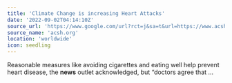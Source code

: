 ```yaml
---
title: 'Climate Change is increasing Heart Attacks'
date: '2022-09-02T04:14:10Z'
source_url: 'https://www.google.com/url?rct=j&sa=t&url=https://www.acsh.org/news/2022/09/01/heart-stopping-stupidity-climate-change-isnt-increasing-heart-attacks-16534&ct=ga&cd=CAIyGjRiYzRlNjVlNGUwYzNjYzk6Y29tOmVuOlVT&usg=AOvVaw2CZfq0NIJSbRrHFWllQGzy'
source_name: 'acsh.org'
location: 'worldwide'
icon: seedling
---
```


Reasonable measures like avoiding cigarettes and eating well help prevent heart disease, the <b>news</b> outlet acknowledged, but “doctors agree that&nbsp;...
